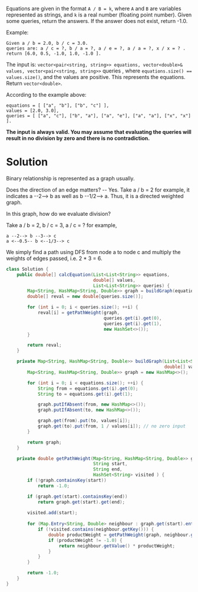 Equations are given in the format `A / B = k`, where `A` and `B` are variables represented as strings, and `k` is a real number (floating point number). Given some queries, return the answers. If the answer does not exist, return -1.0.

Example:

```
Given a / b = 2.0, b / c = 3.0.
queries are: a / c = ?, b / a = ?, a / e = ?, a / a = ?, x / x = ? .
return [6.0, 0.5, -1.0, 1.0, -1.0 ].
```

The input is: `vector<pair<string, string>> equations, vector<double>& values, vector<pair<string, string>>` queries , where `equations.size() == values.size()`, and the values are positive. This represents the equations. Return `vector<double>`.

According to the example above:

```
equations = [ ["a", "b"], ["b", "c"] ],
values = [2.0, 3.0],
queries = [ ["a", "c"], ["b", "a"], ["a", "e"], ["a", "a"], ["x", "x"] ]. 
```

__The input is always valid. You may assume that evaluating the queries will result in no division by zero and there is no contradiction.__

# Solution


Binary relationship is represented as a graph usually.

Does the direction of an edge matters? -- Yes. Take a / b = 2 for example, it indicates a --2--> b as well as b --1/2--> a.
Thus, it is a directed weighted graph.

In this graph, how do we evaluate division?

Take a / b = 2, b / c = 3, a / c = ? for example,

```
a --2--> b --3--> c
a <--0.5-- b <--1/3--> c
```

We simply find a path using DFS from node a to node c and multiply the weights of edges passed, i.e. 2 * 3 = 6.

```java
class Solution {
    public double[] calcEquation(List<List<String>> equations, 
                                 double[] values, 
                                 List<List<String>> queries) {
        Map<String, HashMap<String, Double>> graph = buildGraph(equations, values);
        double[] reval = new double[queries.size()];

        for (int i = 0; i < queries.size(); ++i) {
            reval[i] = getPathWeight(graph, 
                                     queries.get(i).get(0), 
                                     queries.get(i).get(1), 
                                     new HashSet<>());
        }

        return reval;
    }

    private Map<String, HashMap<String, Double>> buildGraph(List<List<String>> equations, 
                                                            double[] values) {
        Map<String, HashMap<String, Double>> graph = new HashMap<>();

        for (int i = 0; i < equations.size(); ++i) {
            String from = equations.get(i).get(0);
            String to = equations.get(i).get(1);

            graph.putIfAbsent(from, new HashMap<>());
            graph.putIfAbsent(to, new HashMap<>());

            graph.get(from).put(to, values[i]);
            graph.get(to).put(from, 1 / values[i]); // no zero input
        }

        return graph;
    }

    private double getPathWeight(Map<String, HashMap<String, Double>> graph,
                                 String start,
                                 String end,
                                 HashSet<String> visited ) {
        if (!graph.containsKey(start))
            return -1.0;

        if (graph.get(start).containsKey(end))
            return graph.get(start).get(end);
        
        visited.add(start);
        
        for (Map.Entry<String, Double> neighbour : graph.get(start).entrySet()) {
            if (!visited.contains(neighbour.getKey())) {
                double productWeight = getPathWeight(graph, neighbour.getKey(), end, visited);
                if (productWeight != -1.0) {
                    return neighbour.getValue() * productWeight;
                }
            }
        }

        return -1.0;
    }
}
```

